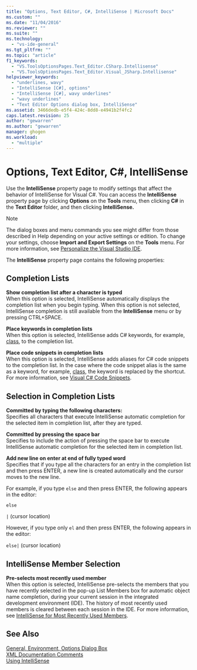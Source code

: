 ```yaml
---
title: "Options, Text Editor, C#, IntelliSense | Microsoft Docs"
ms.custom: ""
ms.date: "11/04/2016"
ms.reviewer: ""
ms.suite: ""
ms.technology: 
  - "vs-ide-general"
ms.tgt_pltfrm: ""
ms.topic: "article"
f1_keywords: 
  - "VS.ToolsOptionsPages.Text_Editor.CSharp.Intellisense"
  - "VS.ToolsOptionsPages.Text_Editor.Visual_JSharp.Intellisense"
helpviewer_keywords: 
  - "underlines, wavy"
  - "IntelliSense [C#], options"
  - "IntelliSense [C#], wavy underlines"
  - "wavy underlines"
  - "Text Editor Options dialog box, IntelliSense"
ms.assetid: 3466dedb-e5f4-424c-8dd8-e4941b2f4fc2
caps.latest.revision: 25
author: "gewarren"
ms.author: "gewarren"
manager: ghogen
ms.workload: 
  - "multiple"
---
```

# Options, Text Editor, C#, IntelliSense
Use the **IntelliSense** property page to modify settings that affect the behavior of IntelliSense for Visual C#. You can access the **IntelliSense** property page by clicking **Options** on the **Tools** menu, then clicking **C#** in the **Text Editor** folder, and then clicking **IntelliSense.**  
  
> [!NOTE]
>  The dialog boxes and menu commands you see might differ from those described in Help depending on your active settings or edition. To change your settings, choose **Import and Export Settings** on the **Tools** menu. For more information, see [Personalize the Visual Studio IDE](../../ide/personalizing-the-visual-studio-ide.md).  
  
 The **IntelliSense** property page contains the following properties:  
  
## Completion Lists  
 **Show completion list after a character is typed**  
 When this option is selected, IntelliSense automatically displays the completion list when you begin typing. When this option is not selected, IntelliSense completion is still available from the **IntelliSense** menu or by pressing CTRL+SPACE.  
  
 **Place keywords in completion lists**  
 When this option is selected, IntelliSense adds C# keywords, for example, [class](/dotnet/csharp/language-reference/keywords/class), to the completion list.  
  
 **Place code snippets in completion lists**  
 When this option is selected, IntelliSense adds aliases for C# code snippets to the completion list. In the case where the code snippet alias is the same as a keyword, for example, [class](/dotnet/csharp/language-reference/keywords/class), the keyword is replaced by the shortcut. For more information, see [Visual C# Code Snippets](../../ide/visual-csharp-code-snippets.md).  
  
## Selection in Completion Lists  
 **Committed by typing the following characters:**  
 Specifies all characters that execute IntelliSense automatic completion for the selected item in completion list, after they are typed.  
  
 **Committed by pressing the space bar**  
 Specifies to include the action of pressing the space bar to execute IntelliSense automatic completion for the selected item in completion list.  
  
 **Add new line on enter at end of fully typed word**  
 Specifies that if you type all the characters for an entry in the completion list and then press ENTER, a new line is created automatically and the cursor moves to the new line.  
  
 For example, if you type `else` and then press ENTER, the following appears in the editor:  
  
 `else`  
  
 `|` (cursor location)  
  
 However, if you type only `el` and then press ENTER, the following appears in the editor:  
  
 `else|` (cursor location)  
  
## IntelliSense Member Selection  
 **Pre-selects most recently used member**  
 When this option is selected, IntelliSense pre-selects the members that you have recently selected in the pop-up List Members box for automatic object name completion, during your current session in the integrated development environment (IDE). The history of most recently used members is cleared between each session in the IDE. For more information, see [IntelliSense for Most Recently Used Members](../../ide/visual-csharp-intellisense.md#most-recently-used-members).  
  
## See Also  
 [General, Environment, Options Dialog Box](../../ide/reference/general-environment-options-dialog-box.md)   
 [XML Documentation Comments](/dotnet/csharp/programming-guide/xmldoc/xml-documentation-comments)   
 [Using IntelliSense](../../ide/using-intellisense.md)
